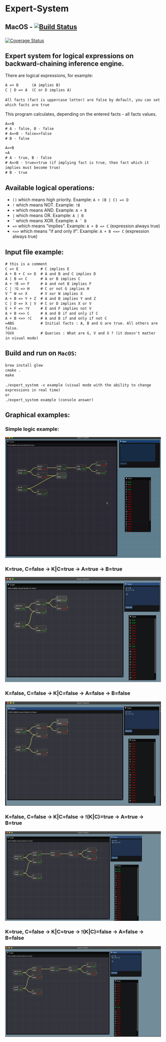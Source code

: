 # Expert-System

## MacOS - [![Build Status](https://www.travis-ci.com/dolovnyak/Expert-System.svg?branch=master)](https://www.travis-ci.com/dolovnyak/Expert-System)
###
[![Coverage Status](https://coveralls.io/repos/github/dolovnyak/Expert-System/badge.svg?branch=master)](https://coveralls.io/github/dolovnyak/Expert-System?branch=master)
###
Expert system for logical expressions on backward-chaining inference engine.
------------

There are logical expressions, for example:
```
A => B      (A implies B)
C | D => A  (C or D implies A) 

All facts (fact is uppercase letter) are false by default, you can set which facts are true
```
This program calculates, depending on the entered facts - all facts values.
```
A=>B
# A - false, B - false
# A=>B - false=>false
# B - false
```
```
A=>B
=A
# A - true, B - false
# A=>B - true=>true (if implying fact is true, then fact which it implies must become true)
# B - true
```

Available logical operations:
---------
- `()` which means high priority. Example: `A + (B | C) => D`
- `!` which means NOT. Example: `!B`
- `+` which means AND. Example: `A + B`
- `|` which means OR. Example: `A | B`
- `ˆ` which means XOR. Example: `A ˆ B`
- `=>` which means "implies". Example: `A + B => C` (expression always true)
- `<=>` which means "if and only if". Example: `A + B <=> C` (expression always true)

Input file example:
--------
```
# this is a comment
C => E          # C implies E
A + B + C => D  # A and B and C implies D
A | B => C      # A or B implies C
A + !B => F     # A and not B implies F
C | !G => H     # C or not G implies H
V ^ W => X      # V xor W implies X
A + B => Y + Z  # A and B implies Y and Z
C | D => X | V  # C or D implies X or V
E + F => !V     # E and F implies not V
A + B <=> C     # A and B if and only if C
A + B <=> !C    # A and B if and only if not C
=ABG            # Initial facts : A, B and G are true. All others are false.
?GVX            # Queries : What are G, V and X ? (it doesn't matter in visual mode)
```

Build and run on `MacOS`:
-------
```
brew install glew
cmake .
make

./expert_system -v example (visual mode with the ability to change expressions in real time)
or 
./expert_system example (console answer)
```

Graphical examples:
----------
### Simple logic example:
![](https://github.com/dolovnyak/Expert-System/blob/master/screenshots/examp1)
### K=true, C=false -> K|C=true -> A=true -> B=true
![](https://github.com/dolovnyak/Expert-System/blob/master/screenshots/screen2)
### K=false, C=false -> K|C=false -> A=false -> B=false
![](https://github.com/dolovnyak/Expert-System/blob/master/screenshots/screen1)
### K=false, C=false -> K|C=false -> !(K|C)=true -> A=true -> B=true
![](https://github.com/dolovnyak/Expert-System/blob/master/screenshots/screen3)
### K=true, C=false -> K|C=true -> !(K|C)=false -> A=false -> B=false
![](https://github.com/dolovnyak/Expert-System/blob/master/screenshots/screen4)
